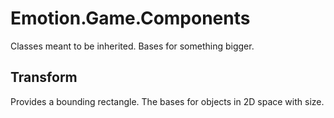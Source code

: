 # Emotion.Game.Components

Classes meant to be inherited. Bases for something bigger.

## Transform

Provides a bounding rectangle. The bases for objects in 2D space with size.